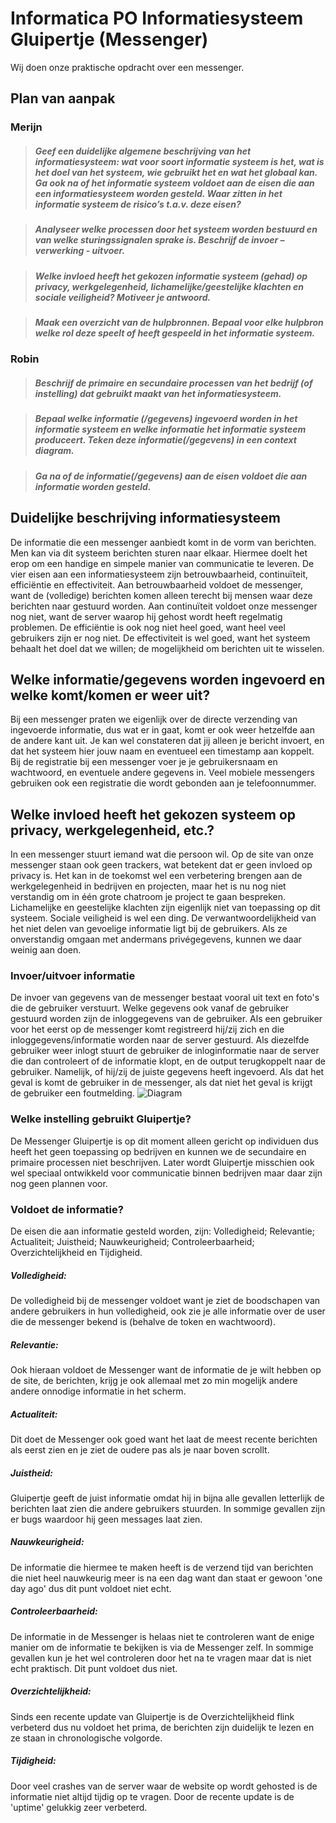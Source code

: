 # Informatica PO Informatiesysteem Gluipertje (Messenger)
Wij doen onze praktische opdracht over een messenger.
## Plan van aanpak
### Merijn
> ##### Geef een duidelijke algemene beschrijving van het informatiesysteem: wat voor soort informatie systeem is het, wat is het doel van het systeem, wie gebruikt het en wat het globaal kan. Ga ook na of het informatie systeem voldoet aan de eisen die aan een informatiesysteem worden gesteld. Waar zitten in het informatie systeem de risico’s t.a.v. deze eisen?

> ##### Analyseer welke processen door het systeem worden bestuurd en van welke sturingssignalen sprake is. Beschrijf de invoer – verwerking - uitvoer.

> ##### Welke invloed heeft het gekozen informatie systeem (gehad) op privacy, werkgelegenheid, lichamelijke/geestelijke klachten en sociale veiligheid? Motiveer je antwoord.

> ##### Maak een overzicht van de hulpbronnen. Bepaal voor elke hulpbron welke rol deze speelt of heeft gespeeld in het informatie systeem.

### Robin
> ##### Beschrijf de primaire en secundaire processen van het bedrijf (of instelling) dat gebruikt maakt van het informatiesysteem.

> ##### Bepaal welke informatie (/gegevens) ingevoerd worden in het informatie systeem en welke informatie het informatie systeem produceert. Teken deze informatie(/gegevens) in een context diagram.

> ##### Ga na of de informatie(/gegevens) aan de eisen voldoet die aan informatie worden gesteld.


## Duidelijke beschrijving informatiesysteem
 De informatie die een messenger aanbiedt komt in de vorm van berichten. Men kan via dit systeem berichten sturen naar elkaar. Hiermee doelt het erop om een handige en simpele manier van communicatie te leveren. De vier eisen aan een informatiesysteem zijn betrouwbaarheid, continuïteit, efficiëntie en effectiviteit. Aan betrouwbaarheid voldoet de messenger, want de (volledige) berichten komen alleen terecht bij mensen waar deze berichten naar gestuurd worden. Aan continuïteit voldoet onze messenger nog niet, want de server waarop hij gehost wordt heeft regelmatig problemen. De efficiëntie is ook nog niet heel goed, want heel veel gebruikers zijn er nog niet. De effectiviteit is wel goed, want het systeem behaalt het doel dat we willen; de mogelijkheid om berichten uit te wisselen.

## Welke informatie/gegevens worden ingevoerd en welke komt/komen er weer uit?
 Bij een messenger praten we eigenlijk over de directe verzending van ingevoerde informatie, dus wat er in gaat, komt er ook weer hetzelfde aan de andere kant uit. Je kan wel constateren dat jij alleen je bericht invoert, en dat het systeem hier jouw naam en eventueel een timestamp aan koppelt. Bij de registratie bij een messenger voer je je gebruikersnaam en wachtwoord, en eventuele andere gegevens in. Veel mobiele messengers gebruiken ook een registratie die wordt gebonden aan je telefoonnummer.
 
## Welke invloed heeft het gekozen systeem op privacy, werkgelegenheid, etc.?
In een messenger stuurt iemand wat die persoon wil. Op de site van onze messenger staan ook geen trackers, wat betekent dat er geen invloed op privacy is. Het kan in de toekomst wel een verbetering brengen aan de werkgelegenheid in bedrijven en projecten, maar het is nu nog niet verstandig om in één grote chatroom je project te gaan bespreken. Lichamelijke en geestelijke klachten zijn eigenlijk niet van toepassing op dit systeem. Sociale veiligheid is wel een ding. De verwantwoordelijkheid van het niet delen van gevoelige informatie ligt bij de gebruikers. Als ze onverstandig omgaan met andermans privégegevens, kunnen we daar weinig aan doen.

### Invoer/uitvoer informatie
De invoer van gegevens van de messenger bestaat vooral uit text en foto's die de gebruiker verstuurt. Welke gegevens ook vanaf de gebruiker gestuurd worden zijn de inloggegevens van de gebruiker. Als een gebruiker voor het eerst op de messenger komt registreerd hij/zij zich en die inloggegevens/informatie worden naar de server gestuurd. Als diezelfde gebruiker weer inlogt stuurt de gebruiker de inloginformatie naar de server die dan controleert of de informatie klopt, en de output terugkoppelt naar de gebruiker. Namelijk, of hij/zij de juiste gegevens heeft ingevoerd. Als dat het geval is komt de gebruiker in de messenger, als dat niet het geval is krijgt de gebruiker een foutmelding. 
![Diagram](https://preview.ibb.co/knwO1z/yeet.png)

### Welke instelling gebruikt Gluipertje?
De Messenger Gluipertje is op dit moment alleen gericht op individuen dus heeft het geen toepassing op bedrijven en kunnen we de secundaire en primaire processen niet beschrijven. Later wordt Gluipertje misschien ook wel speciaal ontwikkeld voor communicatie binnen bedrijven maar daar zijn nog geen plannen voor.


### Voldoet de informatie?
De eisen die aan informatie gesteld worden, zijn: Volledigheid; Relevantie; Actualiteit; Juistheid; Nauwkeurigheid; Controleerbaarheid; Overzichtelijkheid en Tijdigheid.
 ##### Volledigheid:
De volledigheid bij de messenger voldoet want je ziet de boodschapen van andere gebruikers in hun volledigheid, ook zie je alle informatie over de user die de messenger bekend is (behalve de token en wachtwoord).
##### Relevantie:
Ook hieraan voldoet de Messenger want de informatie de je wilt hebben op de site, de berichten, krijg je ook allemaal met zo min mogelijk andere andere onnodige informatie in het scherm.
##### Actualiteit:
Dit doet de Messenger ook goed want het laat de meest recente berichten als eerst zien en je ziet de oudere pas als je naar boven scrollt.
##### Juistheid:
Gluipertje geeft de juist informatie omdat hij in bijna alle gevallen letterlijk de berichten laat zien die andere gebruikers stuurden. In sommige gevallen zijn er bugs waardoor hij geen messages laat zien.
##### Nauwkeurigheid:
De informatie die hiermee te maken heeft is de verzend tijd van berichten die niet heel nauwkeurig meer is na een dag want dan staat er gewoon 'one day ago' dus dit punt voldoet niet echt.
##### Controleerbaarheid:
De informatie in de Messenger is helaas niet te controleren want de enige manier om de informatie te bekijken is via de Messenger zelf. In sommige gevallen kun je het wel controleren door het na te vragen maar dat is niet echt praktisch. Dit punt voldoet dus niet.
##### Overzichtelijkheid: 
Sinds een recente update van Gluipertje is de Overzichtelijkheid flink verbeterd dus nu voldoet het prima, de berichten zijn duidelijk te lezen en ze staan in chronologische volgorde.
##### Tijdigheid:
Door veel crashes van de server waar de website op wordt gehosted is de informatie niet altijd tijdig op te vragen. Door de recente update is de 'uptime' gelukkig zeer verbeterd.


